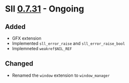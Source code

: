 # Sll [0.7.31] - Ongoing

## Added

- GFX extension
- Implemented `sll_error_raise` and `sll_error_raise_bool`
- Implemneted `weakref$NIL_REF`

## Changed

- Renamed the `window` extension to `window_manager`

[0.7.31]: https://github.com/sl-lang/sll/compare/sll-v0.7.30...main
